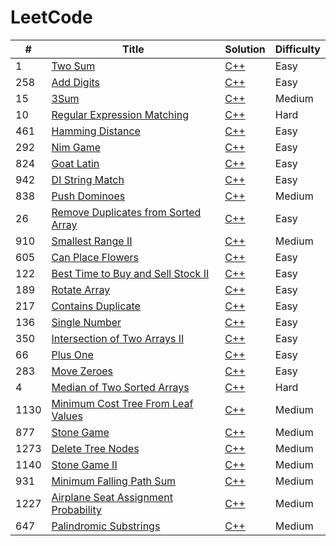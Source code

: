 LeetCode
========


| #    | Title                                             | Solution | Difficulty |
| ---- | ------------------------------------------------- | -------- | ---------- |
| 1    | [Two Sum](https://leetcode.com/problems/two-sum/) | [C++](./C++/1.Two_Sum.md) | Easy       |
| 258  | [Add Digits](https://leetcode.com/problems/add-digits/)                                        |[C++](./C++/258.Add_Digits.md)          | Easy |
| 15 | [3Sum](https://leetcode.com/problems/3sum/) |[C++](./C++/15.3Sum.md) | Medium |
| 10 | [Regular Expression Matching](https://leetcode.com/problems/regular-expression-matching/) |[C++](./C++/10.Regular_Expression_Matching.md) | Hard |
| 461 | [Hamming Distance](https://leetcode.com/problems/hamming-distance/) |[C++](./C++/461.Hamming_Distance.md) | Easy |
| 292 | [Nim Game](https://leetcode.com/problems/nim-game/) |[C++](./C++/292.Nim_Game.md) | Easy |
| 824 | [Goat Latin](https://leetcode.com/problems/goat-latin/) |[C++](./C++/824.Goat_Latin.md) | Easy |
| 942 | [DI String Match](https://leetcode.com/problems/di-string-match/) |[C++](./C++/942.DI_String_Match.md) | Easy |
| 838 | [Push Dominoes](https://leetcode.com/problems/push-dominoes/) |[C++](./C++/838.Push_Dominoes.md) | Medium |
| 26 | [Remove Duplicates from Sorted Array](https://leetcode.com/problems/remove-duplicates-from-sorted-array/) |[C++](./C++/26.Remove_Duplicates_from_Sorted_Array.md) | Easy |
| 910 | [Smallest Range II](https://leetcode.com/problems/smallest-range-ii/) |[C++](./C++/910.Smallest_Range_II.md) | Medium |
| 605 | [Can Place Flowers](https://leetcode.com/problems/can-place-flowers/) |[C++](./C++/605.Can_Place_Flowers.md) | Easy |
| 122 | [Best Time to Buy and Sell Stock II](https://leetcode.com/problems/best-time-to-buy-and-sell-stock-ii/) |[C++](./C++/122.Best_Time_to_Buy_and_Sell_Stock_II.md) | Easy |
| 189 | [Rotate Array](https://leetcode.com/problems/rotate-array/) |[C++](./C++/189.Rotate_Array.md) | Easy |
| 217 | [Contains Duplicate](https://leetcode.com/problems/contains-duplicate/) |[C++](./C++/217.Contains_Duplicate.md) | Easy |
| 136 | [Single Number](https://leetcode.com/problems/single-number/) |[C++](./C++/136.Single_Number.md) | Easy |
| 350 | [Intersection of Two Arrays II](https://leetcode.com/problems/intersection-of-two-arrays-ii/) |[C++](./C++/350.Intersection_of_Two_Arrays_II.md) | Easy |
| 66 | [Plus One](https://leetcode.com/problems/plus-one/) |[C++](./C++/66.Plus_One.md) | Easy |
| 283 | [Move Zeroes](https://leetcode.com/problems/move-zeroes/) |[C++](./C++/283.Move_Zeroes.md) | Easy |
| 4 | [Median of Two Sorted Arrays](https://leetcode.com/problems/median-of-two-sorted-arrays/) |[C++](./C++/4.Median_of_Two_Sorted_Arrays.md) | Hard |
| 1130 | [Minimum Cost Tree From Leaf Values](https://leetcode.com/problems/minimum-cost-tree-from-leaf-values/) |[C++](./C++/1130.Minimum_Cost_Tree_From_Leaf_Values.md) | Medium |
| 877 | [Stone Game](https://leetcode.com/problems/stone-game/) |[C++](./C++/877.Stone_Game.md) | Medium |
| 1273 | [Delete Tree Nodes](https://leetcode.com/problems/delete-tree-nodes/) |[C++](./C++/1273.Delete_Tree_Nodes.md) | Medium |
| 1140 | [Stone Game II](https://leetcode.com/problems/stone-game-ii/) |[C++](./C++/1140.Stone_Game_II.md) | Medium |
| 931 | [Minimum Falling Path Sum](https://leetcode.com/problems/minimum-falling-path-sum/) |[C++](./C++/931.Minimum_Falling_Path_Sum.md) | Medium |
| 1227 | [Airplane Seat Assignment Probability](https://leetcode.com/problems/airplane-seat-assignment-probability/) |[C++](./C++/1227.Airplane_Seat_Assignment_Probability.md) | Medium |
| 647 | [Palindromic Substrings](https://leetcode.com/problems/palindromic-substrings/) |[C++](./C++/647.Palindromic_Substrings.md) | Medium |

